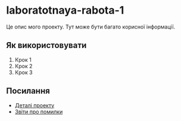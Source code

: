 # laboratotnaya-rabota-1
Це опис мого проекту. Тут може бути багато корисної інформації.

## Як використовувати

1. Крок 1
2. Крок 2
3. Крок 3

## Посилання

- [Деталі проекту](https://example.com)
- [Звіти про помилки](https://github.com/user/project/issues)
